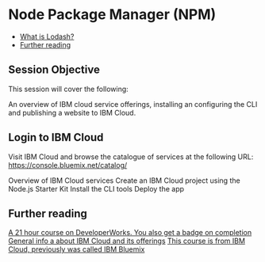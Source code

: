 # Node Package Manager (NPM)

* [What is Lodash?](#lodash)
* [Further reading](#further)

## Session Objective
This session will cover the following:

An overview of IBM cloud service offerings, installing an configuring the CLI and publishing a website to IBM Cloud.

<a name="login"></a>
## Login to IBM Cloud

Visit IBM Cloud and browse the catalogue of services at the following URL:
https://console.bluemix.net/catalog/


Overview of IBM Cloud services
Create an IBM Cloud project using the Node.js Starter Kit
Install the CLI tools
Deploy the app

<a name="further"></a>
## Further reading

[A 21 hour course on DeveloperWorks. You also get a badge on completion](https://developer.ibm.com/courses/all/cloud-application-developer-certification-preparation-v2)
[General info a about IBM Cloud and its offerings](http://www-03.ibm.com/certify/content/studyguides/studyguide_c5050-384.pdf)
[This course is from IBM Cloud, previously was called IBM Bluemix](http://gbslearn.atlanta.ibm.com/service/ais/2599_ais_cloud_bluemix/index.html)

